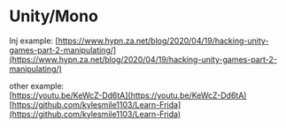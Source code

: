# Unity/Mono

Inj example: [https://www.hypn.za.net/blog/2020/04/19/hacking-unity-games-part-2-manipulating/](https://www.hypn.za.net/blog/2020/04/19/hacking-unity-games-part-2-manipulating/)

other example:   
[https://youtu.be/KeWcZ-Dd6tA](https://youtu.be/KeWcZ-Dd6tA)  
[https://github.com/kylesmile1103/Learn-Frida](https://github.com/kylesmile1103/Learn-Frida)

